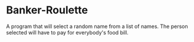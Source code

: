 # Banker-Roulette
A program that will select a random name from a list of names. The person selected will have to pay for everybody's food bill.
